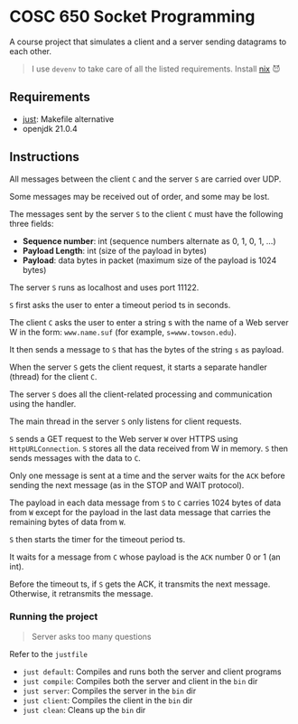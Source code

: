 # COSC 650 Socket Programming

A course project that simulates a client and a server sending datagrams to each other.

> I use `devenv` to take care of all the listed requirements. Install [nix](https://determinate.systems/nix-installer/) 😈

## Requirements

- [just](https://github.com/casey/just): Makefile alternative
- openjdk 21.0.4

## Instructions

All messages between the client `C` and the server `S` are carried over UDP.

Some messages may be received out of order, and some may be lost. 

The messages sent by the server `S` to the client `C` must have the following three fields:

- **Sequence number**: int (sequence numbers alternate as 0, 1, 0, 1, …)
- **Payload Length**: int (size of the payload in bytes)
- **Payload**: data bytes in packet (maximum size of the payload is 1024 bytes)

The server `S` runs as localhost and uses port 11122. 

`S` first asks the user to enter a timeout period ts in seconds.

The client `C` asks the user to enter a string s with the name of a Web server W in the form: `www.name.suf` (for example, `s=www.towson.edu`).

It then sends a message to `S` that has the bytes of the string `s` as payload.

When the server `S` gets the client request, it starts a separate handler (thread) for the client `C`. 

The server `S` does all the client-related processing and communication using the handler.

The main thread in the server `S` only listens for client requests.

`S` sends a GET request to the Web server `W` over HTTPS using `HttpURLConnection`.
`S` stores all the data received from W in memory.
`S` then sends messages with the data to `C`.

Only one message is sent at a time and the server waits for the `ACK` before sending the next message (as in the STOP and WAIT protocol).

The payload in each data message from `S` to `C` carries 1024 bytes of data from `W` except for the payload in the last data message that carries the remaining bytes of data from `W`.

`S` then starts the timer for the timeout period ts.

It waits for a message from `C` whose payload is the `ACK` number 0 or 1 (an int).

Before the timeout ts, if `S` gets the ACK, it transmits the next message. Otherwise, it retransmits the message.

### Running the project

> Server asks too many questions

Refer to the `justfile`

- `just default`: Compiles and runs both the server and client programs
- `just compile`: Compiles both the server and client in the `bin` dir
- `just server`: Compiles the server in the `bin` dir
- `just client`: Compiles the client in the `bin` dir
- `just clean`: Cleans up the `bin` dir
